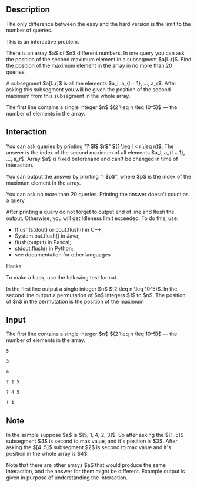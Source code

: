 ## Description

<div><p><span class="tex-font-style-bf">The only difference between the easy and the hard version is the limit to the number of queries</span>.</p><p><span class="tex-font-style-bf">This is an interactive problem.</span></p><p>There is an array $a$ of $n$ <span class="tex-font-style-bf">different</span> numbers. In one query you can ask the position of the second maximum element in a subsegment $a[l..r]$. Find the position of the maximum element in the array in no more than <span class="tex-font-style-bf">20</span> queries.</p><p>A subsegment $a[l..r]$ is all the elements $a_l, a_{l + 1}, ..., a_r$. After asking this subsegment you will be given the position of the second maximum from this subsegment <span class="tex-font-style-bf">in the whole</span> array.</p></div><div class="input-specification"><p>The first line contains a single integer $n$ $(2 \leq n \leq 10^5)$ — the number of elements in the array.</p></div><div><h2>Interaction</h2><p>You can ask queries by printing "<span class="tex-font-style-tt">? $l$ $r$</span>" $(1 \leq l &lt; r \leq n)$. The answer is the index of the second maximum of all elements $a_l, a_{l + 1}, ..., a_r$. Array $a$ is fixed beforehand and can't be changed in time of interaction.</p><p>You can output the answer by printing "<span class="tex-font-style-tt">! $p$</span>", where <span class="tex-font-style-tt">$p$</span> is the index of the maximum element in the array.</p><p>You can ask no more than <span class="tex-font-style-bf">20</span> queries. <span class="tex-font-style-bf">Printing the answer doesn't count as a query</span>.</p><p>After printing a query do not forget to output end of line and flush the output. Otherwise, you will get <span class="tex-font-style-tt">Idleness limit exceeded</span>. To do this, use:</p><ul> <li> <span class="tex-font-style-tt">fflush(stdout)</span> or <span class="tex-font-style-tt">cout.flush()</span> in C++; </li><li> <span class="tex-font-style-tt">System.out.flush()</span> in Java; </li><li> <span class="tex-font-style-tt">flush(output)</span> in Pascal; </li><li> <span class="tex-font-style-tt">stdout.flush()</span> in Python; </li><li> see documentation for other languages </li></ul><p><span class="tex-font-style-bf"><span class="tex-font-style-section">Hacks</span></span></p><p>To make a hack, use the following test format.</p><p>In the first line output a single integer $n$ $(2 \leq n \leq 10^5)$. In the second line output a permutation of $n$ integers $1$ to $n$. The position of $n$ in the permutation is the position of the maximum</p></div>

## Input

<p>The first line contains a single integer $n$ $(2 \leq n \leq 10^5)$ — the number of elements in the array.</p>





```input1
5

3

4
```




```output1
? 1 5

? 4 5

! 1
```



## Note

<p>In the sample suppose $a$ is $[5, 1, 4, 2, 3]$. So after asking the $[1..5]$ subsegment $4$ is second to max value, and it's position is $3$. After asking the $[4..5]$ subsegment $2$ is second to max value and it's position in the whole array is $4$.</p><p>Note that there are other arrays $a$ that would produce the same interaction, and the answer for them might be different. Example output is given in purpose of understanding the interaction.</p>
